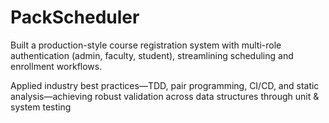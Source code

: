 # PackScheduler

Built a production-style course registration system with multi-role authentication (admin, faculty, student),
streamlining scheduling and enrollment workflows.

Applied industry best practices—TDD, pair programming, CI/CD, and static analysis—achieving robust validation
across data structures through unit & system testing
